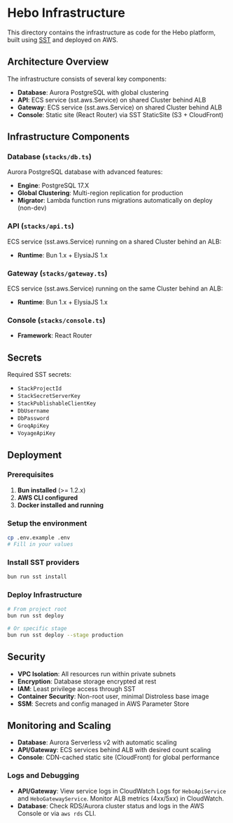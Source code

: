 # Hebo Infrastructure

This directory contains the infrastructure as code for the Hebo platform, built using [SST](https://sst.dev/) and deployed on AWS.

## Architecture Overview

The infrastructure consists of several key components:

- **Database**: Aurora PostgreSQL with global clustering
- **API**: ECS service (sst.aws.Service) on shared Cluster behind ALB
- **Gateway**: ECS service (sst.aws.Service) on shared Cluster behind ALB
- **Console**: Static site (React Router) via SST StaticSite (S3 + CloudFront)

## Infrastructure Components

### Database (`stacks/db.ts`)

Aurora PostgreSQL database with advanced features:

- **Engine**: PostgreSQL 17.X
- **Global Clustering**: Multi-region replication for production
- **Migrator**: Lambda function runs migrations automatically on deploy (non-dev)

### API (`stacks/api.ts`)

ECS service (sst.aws.Service) running on a shared Cluster behind an ALB:

- **Runtime**: Bun 1.x + ElysiaJS 1.x

### Gateway (`stacks/gateway.ts`)

ECS service (sst.aws.Service) running on the same Cluster behind an ALB:

- **Runtime**: Bun 1.x + ElysiaJS 1.x

### Console (`stacks/console.ts`)

- **Framework**: React Router

## Secrets

Required SST secrets:

- `StackProjectId`
- `StackSecretServerKey`
- `StackPublishableClientKey`
- `DbUsername`
- `DbPassword`
- `GroqApiKey`
- `VoyageApiKey`

## Deployment

### Prerequisites

1. **Bun installed** (>= 1.2.x)
2. **AWS CLI configured**
3. **Docker installed and running**

### Setup the environment

```bash
cp .env.example .env
# Fill in your values
```

### Install SST providers

```bash
bun run sst install
```

### Deploy Infrastructure

```bash
# From project root
bun run sst deploy

# Or specific stage
bun run sst deploy --stage production
```

## Security

- **VPC Isolation**: All resources run within private subnets
- **Encryption**: Database storage encrypted at rest
- **IAM**: Least privilege access through SST
- **Container Security**: Non-root user, minimal Distroless base image
- **SSM**: Secrets and config managed in AWS Parameter Store

## Monitoring and Scaling

- **Database**: Aurora Serverless v2 with automatic scaling
- **API/Gateway**: ECS services behind ALB with desired count scaling
- **Console**: CDN-cached static site (CloudFront) for global performance

### Logs and Debugging

- **API/Gateway**: View service logs in CloudWatch Logs for `HeboApiService` and `HeboGatewayService`. Monitor ALB metrics (4xx/5xx) in CloudWatch.
- **Database**: Check RDS/Aurora cluster status and logs in the AWS Console or via `aws rds` CLI.
